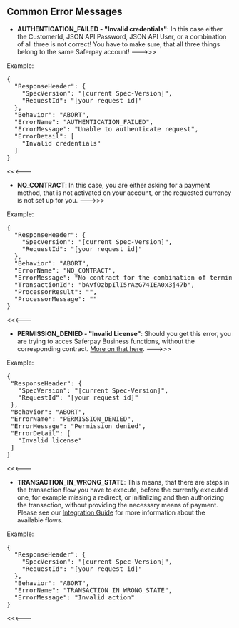## Common Error Messages

+ **AUTHENTICATION_FAILED - "Invalid credentials"**: In this case either the CustomerId, JSON API Password, JSON API User, or a combination of all three is not correct! You have to make sure, that all three things belong to the same Saferpay account!
--->>>
<p>Example:</p>
<pre class="prettyprint">
{
  "ResponseHeader": {
    "SpecVersion": "[current Spec-Version]",
    "RequestId": "[your request id]"
  },
  "Behavior": "ABORT",
  "ErrorName": "AUTHENTICATION_FAILED",
  "ErrorMessage": "Unable to authenticate request",
  "ErrorDetail": [
    "Invalid credentials"
  ]
}
</pre>
<<<---

+ **NO_CONTRACT**: In this case, you are either asking for a payment method, that is not activated on your account, or the requested currency is not set up for you. 
--->>>
<p>Example:</p>
<pre class="prettyprint">
{
  "ResponseHeader": {
    "SpecVersion": "[current Spec-Version]",
    "RequestId": "[your request id]"
  },
  "Behavior": "ABORT",
  "ErrorName": "NO_CONTRACT",
  "ErrorMessage": "No contract for the combination of terminal, means of payment/service provider and currency",
  "TransactionId": "bAvfOzbpIlI5rAzG74IEA0x3j47b",
  "ProcessorResult": "",
  "ProcessorMessage": ""
}
</pre>
<<<---

+ **PERMISSION_DENIED - "Invalid License"**: Should you get this error, you are trying to acces Saferpay Business functions, without the corresponding contract. <a href="https://saferpay.github.io/sndbx/Interfaces.html">More on that here</a>.
--->>>
<p>Example:</p>
<pre class="prettyprint">
{
 "ResponseHeader": {
   "SpecVersion": "[current Spec-Version]",
   "RequestId": "[your request id]"
 },
 "Behavior": "ABORT",
 "ErrorName": "PERMISSION_DENIED",
 "ErrorMessage": "Permission denied",
 "ErrorDetail": [
   "Invalid license"
 ]
}
</pre>
<<<---


+ **TRANSACTION_IN_WRONG_STATE**: This means, that there are steps in the transaction flow you have to execute, before the currently executed one, for example missing a redirect, or initializing and then authorizing the transaction, without providing the necessary means of payment. Please see our <a href="https://saferpay.github.io/sndbx/index.html">Integration Guide</a> for more information about the available flows.
<p>Example:</p>
<pre class="prettyprint">
{
  "ResponseHeader": {
    "SpecVersion": "[current Spec-Version]",
    "RequestId": "[your request id]"
  },
  "Behavior": "ABORT",
  "ErrorName": "TRANSACTION_IN_WRONG_STATE",
  "ErrorMessage": "Invalid action"
}
</pre>
<<<---
